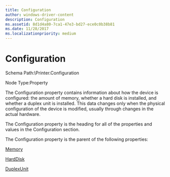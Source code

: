 ```yaml
---
title: Configuration
author: windows-driver-content
description: Configuration
ms.assetid: 8d1d4a80-7ca1-47e3-bd27-ece0c0b38b81
ms.date: 11/28/2017
ms.localizationpriority: medium
---
```


# Configuration


Schema Path:\\Printer.Configuration

Node Type:Property

The Configuration property contains information about how the device is configured: the amount of memory, whether a hard disk is installed, and whether a duplex unit is installed. This data changes only when the physical configuration of the device is modified, usually through changes in the actual hardware.

The Configuration property is the heading for all of the properties and values in the Configuration section.

The Configuration property is the parent of the following properties:

[Memory](memory.md)

[HardDisk](harddisk.md)

[DuplexUnit](duplexunit.md)

 

 




